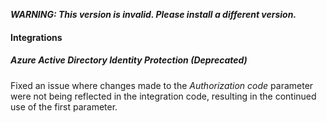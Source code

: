 ***WARNING: This version is invalid. Please install a different version.***

#### Integrations

##### Azure Active Directory Identity Protection  (Deprecated)

Fixed an issue where changes made to the *Authorization code* parameter were not being reflected in the integration code, resulting in the continued use of the first parameter.
